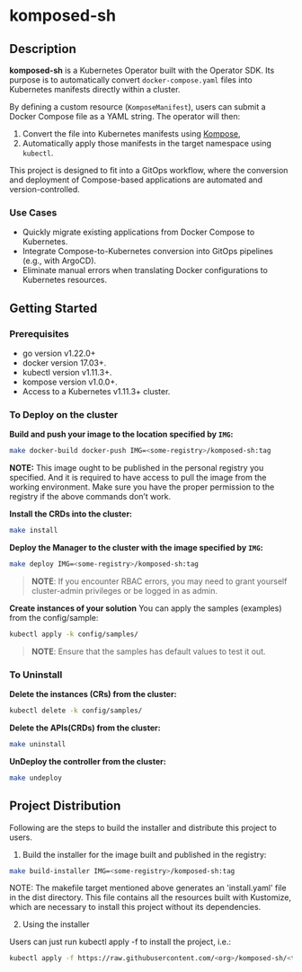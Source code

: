 # komposed-sh

## Description

**komposed-sh** is a Kubernetes Operator built with the Operator SDK. Its purpose is to automatically convert `docker-compose.yaml` files into Kubernetes manifests directly within a cluster.

By defining a custom resource (`KomposeManifest`), users can submit a Docker Compose file as a YAML string. The operator will then:

1. Convert the file into Kubernetes manifests using [Kompose](https://github.com/kubernetes/kompose),
2. Automatically apply those manifests in the target namespace using `kubectl`.

This project is designed to fit into a GitOps workflow, where the conversion and deployment of Compose-based applications are automated and version-controlled.

### Use Cases

- Quickly migrate existing applications from Docker Compose to Kubernetes.
- Integrate Compose-to-Kubernetes conversion into GitOps pipelines (e.g., with ArgoCD).
- Eliminate manual errors when translating Docker configurations to Kubernetes resources.

## Getting Started

### Prerequisites

- go version v1.22.0+
- docker version 17.03+.
- kubectl version v1.11.3+.
- kompose version v1.0.0+.
- Access to a Kubernetes v1.11.3+ cluster.

### To Deploy on the cluster

**Build and push your image to the location specified by `IMG`:**

```sh
make docker-build docker-push IMG=<some-registry>/komposed-sh:tag
```

**NOTE:** This image ought to be published in the personal registry you specified.
And it is required to have access to pull the image from the working environment.
Make sure you have the proper permission to the registry if the above commands don’t work.

**Install the CRDs into the cluster:**

```sh
make install
```

**Deploy the Manager to the cluster with the image specified by `IMG`:**

```sh
make deploy IMG=<some-registry>/komposed-sh:tag
```

> **NOTE**: If you encounter RBAC errors, you may need to grant yourself cluster-admin
> privileges or be logged in as admin.

**Create instances of your solution**
You can apply the samples (examples) from the config/sample:

```sh
kubectl apply -k config/samples/
```

> **NOTE**: Ensure that the samples has default values to test it out.

### To Uninstall

**Delete the instances (CRs) from the cluster:**

```sh
kubectl delete -k config/samples/
```

**Delete the APIs(CRDs) from the cluster:**

```sh
make uninstall
```

**UnDeploy the controller from the cluster:**

```sh
make undeploy
```

## Project Distribution

Following are the steps to build the installer and distribute this project to users.

1. Build the installer for the image built and published in the registry:

```sh
make build-installer IMG=<some-registry>/komposed-sh:tag
```

NOTE: The makefile target mentioned above generates an 'install.yaml'
file in the dist directory. This file contains all the resources built
with Kustomize, which are necessary to install this project without
its dependencies.

2. Using the installer

Users can just run kubectl apply -f <URL for YAML BUNDLE> to install the project, i.e.:

```sh
kubectl apply -f https://raw.githubusercontent.com/<org>/komposed-sh/<tag or branch>/dist/install.yaml
```
